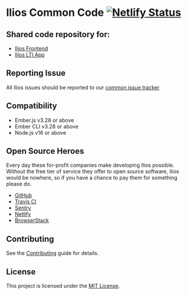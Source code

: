# Ilios Common Code [![Netlify Status](https://api.netlify.com/api/v1/badges/75f80285-ab18-4556-8640-dcd47dbe1f9b/deploy-status)](https://app.netlify.com/sites/ilios-common/deploys)

## Shared code repository for:

- [Ilios Frontend](https://github.com/ilios/common)
- [Ilios LTI App](https://github.com/ilios/lti-app)

## Reporting Issue

All Ilios issues should be reported to our [common issue tracker](https://github.com/ilios/ilios/issues)

## Compatibility

* Ember.js v3.28 or above
* Ember CLI v3.28 or above
* Node.js v16 or above

Open Source Heroes
------------------------------------------------------------------------------

Every day these for-profit companies make developing Ilios possible.  Without the free tier of service they offer to
open source software, ilios would be nowhere, so if you have a chance to pay them for something please do.

- [GitHub](https://github.com)
- [Travis CI](https://travis-ci.org/)  
- [Sentry](https://sentry.io/for/open-source/)
- [Netlify](https://www.netlify.com)
- [BrowserStack](https://www.browserstack.com)

## Contributing

See the [Contributing](CONTRIBUTING.md) guide for details.


## License

This project is licensed under the [MIT License](LICENSE.md).
